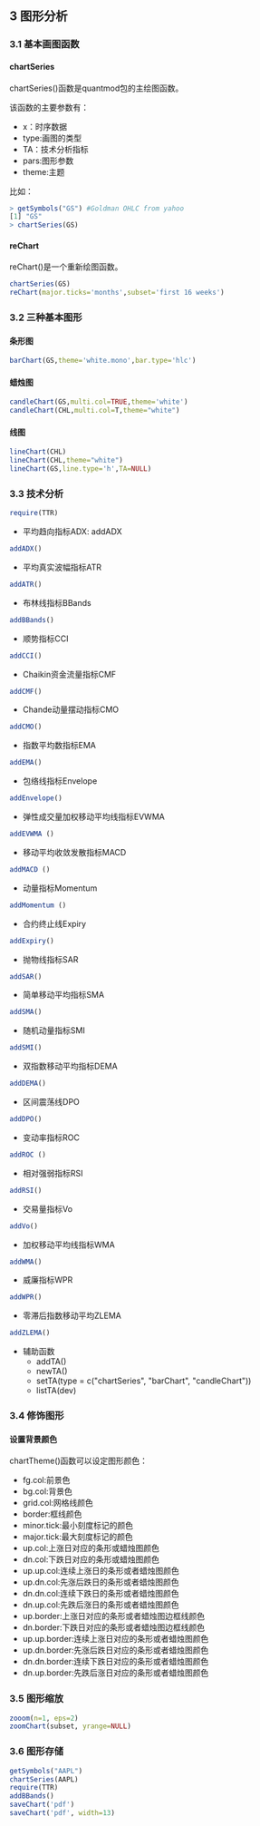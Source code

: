 ## 3 图形分析

### 3.1 基本画图函数

#### chartSeries


chartSeries()函数是quantmod包的主绘图函数。

该函数的主要参数有：

* x：时序数据
* type:画图的类型
* TA：技术分析指标
* pars:图形参数
* theme:主题

比如：

``` r
> getSymbols("GS") #Goldman OHLC from yahoo 
[1] "GS"
> chartSeries(GS) 
```
#### reChart

reChart()是一个重新绘图函数。

```r
chartSeries(GS) 
reChart(major.ticks='months',subset='first 16 weeks') 
```

### 3.2 三种基本图形
#### 条形图

```r
barChart(GS,theme='white.mono',bar.type='hlc')
```

#### 蜡烛图

```r
candleChart(GS,multi.col=TRUE,theme='white') 
candleChart(CHL,multi.col=T,theme="white")
```

#### 线图

```r
lineChart(CHL)
lineChart(CHL,theme="white")
lineChart(GS,line.type='h',TA=NULL) 
```

### 3.3 技术分析

``` r
require(TTR)
```

* 平均趋向指标ADX: addADX

``` r
addADX()
```

* 平均真实波幅指标ATR

``` r
addATR()
```

* 布林线指标BBands

``` r
addBBands()
```

* 顺势指标CCI

``` r
addCCI()
```

* Chaikin资金流量指标CMF

``` r
addCMF()
```

* Chande动量摆动指标CMO

``` r
addCMO()
```

* 指数平均数指标EMA

``` r
addEMA()
```

* 包络线指标Envelope

``` r
addEnvelope()
```

* 弹性成交量加权移动平均线指标EVWMA

``` r
addEVWMA ()
```

* 移动平均收敛发散指标MACD

``` r
addMACD ()
```

* 动量指标Momentum

``` r
addMomentum ()
```

* 合约终止线Expiry

``` r
addExpiry()
```

* 抛物线指标SAR
 
``` r
addSAR()
```

* 简单移动平均指标SMA

``` r
addSMA()
```

* 随机动量指标SMI

``` r
addSMI()
```

* 双指数移动平均指标DEMA
 
``` r
addDEMA()
```

* 区间震荡线DPO

``` r
addDPO()
```

* 变动率指标ROC

``` r
addROC ()
```

* 相对强弱指标RSI

``` r
addRSI()
```

* 交易量指标Vo

``` r
addVo()
```

* 加权移动平均线指标WMA

``` r
addWMA()
```

* 威廉指标WPR

``` r
addWPR()
```

* 零滞后指数移动平均ZLEMA

``` r
addZLEMA()
```

* 辅助函数
  * addTA()
  * newTA()
  * setTA(type = c("chartSeries", "barChart", "candleChart"))
  * listTA(dev)

### 3.4 修饰图形

#### 设置背景颜色

chartTheme()函数可以设定图形颜色：

* fg.col:前景色
* bg.col:背景色
* grid.col:网格线颜色
* border:框线颜色
* minor.tick:最小刻度标记的颜色
* major.tick:最大刻度标记的颜色
* up.col:上涨日对应的条形或蜡烛图颜色
* dn.col:下跌日对应的条形或蜡烛图颜色
* up.up.col:连续上涨日的条形或者蜡烛图颜色
* up.dn.col:先涨后跌日的条形或者蜡烛图颜色
* dn.dn.col:连续下跌日的条形或者蜡烛图颜色
* dn.up.col:先跌后涨日的条形或者蜡烛图颜色
* up.border:上涨日对应的条形或者蜡烛图边框线颜色
* dn.border:下跌日对应的条形或者蜡烛图边框线颜色
* up.up.border:连续上涨日对应的条形或者蜡烛图颜色
* up.dn.border:先涨后跌日对应的条形或者蜡烛图颜色
* dn.dn.border:连续下跌日对应的条形或者蜡烛图颜色
* dn.up.border:先跌后涨日对应的条形或者蜡烛图颜色

### 3.5 图形缩放

``` r
zooom(n=1, eps=2)
zoomChart(subset, yrange=NULL)
```

### 3.6  图形存储

``` r
getSymbols("AAPL")
chartSeries(AAPL)
require(TTR)
addBBands()
saveChart('pdf')
saveChart('pdf', width=13)
```
